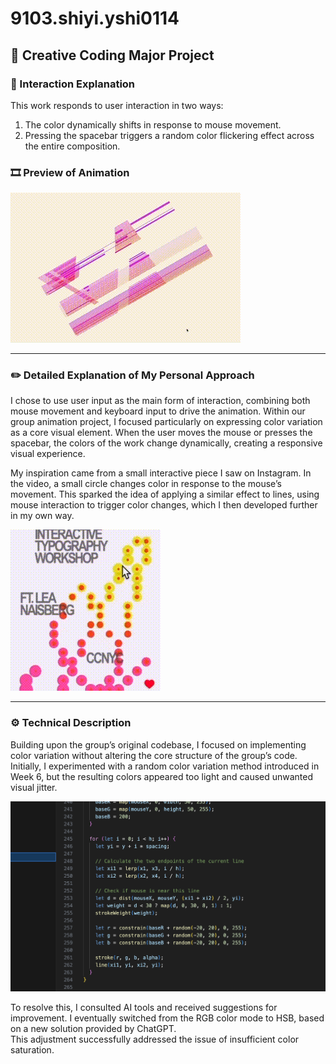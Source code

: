 # 9103.shiyi.yshi0114

## 🎨 Creative Coding Major Project

### 🔁 Interaction Explanation

This work responds to user interaction in two ways:  
1. The color dynamically shifts in response to mouse movement.  
2. Pressing the spacebar triggers a random color flickering effect across the entire composition.

### 🎞️ Preview of Animation

  
![GIF Preview 2](image/image2.GIF)  


---

### ✏️ Detailed Explanation of My Personal Approach

I chose to use user input as the main form of interaction, combining both mouse movement and keyboard input to drive the animation. Within our group animation project, I focused particularly on expressing color variation as a core visual element. When the user moves the mouse or presses the spacebar, the colors of the work change dynamically, creating a responsive visual experience.

My inspiration came from a small interactive piece I saw on Instagram. In the video, a small circle changes color in response to the mouse’s movement. This sparked the idea of applying a similar effect to lines, using mouse interaction to trigger color changes, which I then developed further in my own way.

![GIF Preview 1](image/image1.GIF)  

---

### ⚙️ Technical Description

Building upon the group’s original codebase, I focused on implementing color variation without altering the core structure of the group’s code.  
Initially, I experimented with a random color variation method introduced in Week 6, but the resulting colors appeared too light and caused unwanted visual jitter.

![Color Update Example](image/image4.png)

To resolve this, I consulted AI tools and received suggestions for improvement. I eventually switched from the RGB color mode to HSB, based on a new solution provided by ChatGPT.  
This adjustment successfully addressed the issue of insufficient color saturation.


